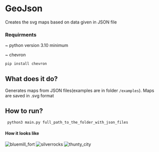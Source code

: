 # GeoJson
Creates the svg maps based on data given in JSON file

### Requirments
 ~ python version 3.10 minimum

 ~ chevron

    pip install chevron
## What does it do?
Generates maps from JSON files(examples are in folder `/examples`). Maps are saved in .svg format

## How to run?
```bash
 python3 main.py full_path_to_the_folder_with_json_files
 ```
#### How it looks like
![bluemill_fort](generated_maps/bluemill_fort.svg "bluemill_fort")
![silverrocks](generated_maps/silverrocks.svg "silverrocks")
![thunty_city](generated_maps/thunty_city.svg "thunty_city")